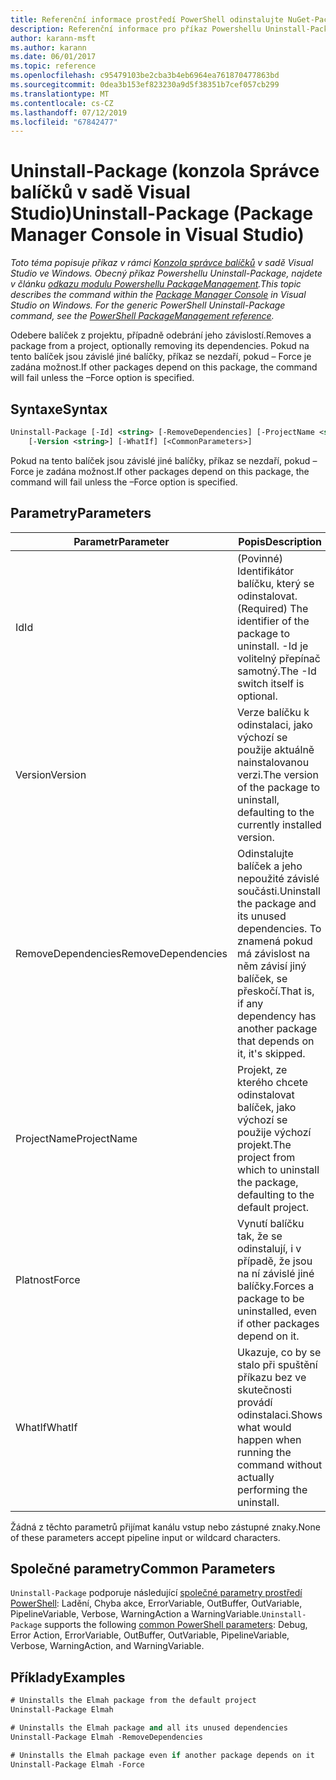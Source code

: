 ```yaml
---
title: Referenční informace prostředí PowerShell odinstalujte NuGet-Package
description: Referenční informace pro příkaz Powershellu Uninstall-Package v konzole Správce balíčků NuGet v sadě Visual Studio.
author: karann-msft
ms.author: karann
ms.date: 06/01/2017
ms.topic: reference
ms.openlocfilehash: c95479103be2cba3b4eb6964ea761870477863bd
ms.sourcegitcommit: 0dea3b153ef823230a9d5f38351b7cef057cb299
ms.translationtype: MT
ms.contentlocale: cs-CZ
ms.lasthandoff: 07/12/2019
ms.locfileid: "67842477"
---
```

# <a name="uninstall-package-package-manager-console-in-visual-studio"></a><span data-ttu-id="e4a7f-103">Uninstall-Package (konzola Správce balíčků v sadě Visual Studio)</span><span class="sxs-lookup"><span data-stu-id="e4a7f-103">Uninstall-Package (Package Manager Console in Visual Studio)</span></span>

<span data-ttu-id="e4a7f-104">*Toto téma popisuje příkaz v rámci [Konzola správce balíčků](package-manager-console.md) v sadě Visual Studio ve Windows. Obecný příkaz Powershellu Uninstall-Package, najdete v článku [odkazu modulu Powershellu PackageManagement](/powershell/module/packagemanagement/?view=powershell-6).*</span><span class="sxs-lookup"><span data-stu-id="e4a7f-104">*This topic describes the command within the [Package Manager Console](package-manager-console.md) in Visual Studio on Windows. For the generic PowerShell Uninstall-Package command, see the [PowerShell PackageManagement reference](/powershell/module/packagemanagement/?view=powershell-6).*</span></span>

<span data-ttu-id="e4a7f-105">Odebere balíček z projektu, případně odebrání jeho závislostí.</span><span class="sxs-lookup"><span data-stu-id="e4a7f-105">Removes a package from a project, optionally removing its dependencies.</span></span> <span data-ttu-id="e4a7f-106">Pokud na tento balíček jsou závislé jiné balíčky, příkaz se nezdaří, pokud – Force je zadána možnost.</span><span class="sxs-lookup"><span data-stu-id="e4a7f-106">If other packages depend on this package, the command will fail unless the –Force option is specified.</span></span>

## <a name="syntax"></a><span data-ttu-id="e4a7f-107">Syntaxe</span><span class="sxs-lookup"><span data-stu-id="e4a7f-107">Syntax</span></span>

```ps
Uninstall-Package [-Id] <string> [-RemoveDependencies] [-ProjectName <string>] [-Force]
    [-Version <string>] [-WhatIf] [<CommonParameters>]
```

<span data-ttu-id="e4a7f-108">Pokud na tento balíček jsou závislé jiné balíčky, příkaz se nezdaří, pokud – Force je zadána možnost.</span><span class="sxs-lookup"><span data-stu-id="e4a7f-108">If other packages depend on this package, the command will fail unless the –Force option is specified.</span></span>

## <a name="parameters"></a><span data-ttu-id="e4a7f-109">Parametry</span><span class="sxs-lookup"><span data-stu-id="e4a7f-109">Parameters</span></span>

| <span data-ttu-id="e4a7f-110">Parametr</span><span class="sxs-lookup"><span data-stu-id="e4a7f-110">Parameter</span></span> | <span data-ttu-id="e4a7f-111">Popis</span><span class="sxs-lookup"><span data-stu-id="e4a7f-111">Description</span></span> |
| --- | --- |
| <span data-ttu-id="e4a7f-112">Id</span><span class="sxs-lookup"><span data-stu-id="e4a7f-112">Id</span></span> | <span data-ttu-id="e4a7f-113">(Povinné) Identifikátor balíčku, který se odinstalovat.</span><span class="sxs-lookup"><span data-stu-id="e4a7f-113">(Required) The identifier of the package to uninstall.</span></span> <span data-ttu-id="e4a7f-114">-Id je volitelný přepínač samotný.</span><span class="sxs-lookup"><span data-stu-id="e4a7f-114">The -Id switch itself is optional.</span></span> |
| <span data-ttu-id="e4a7f-115">Version</span><span class="sxs-lookup"><span data-stu-id="e4a7f-115">Version</span></span> | <span data-ttu-id="e4a7f-116">Verze balíčku k odinstalaci, jako výchozí se použije aktuálně nainstalovanou verzi.</span><span class="sxs-lookup"><span data-stu-id="e4a7f-116">The version of the package to uninstall, defaulting to the currently installed version.</span></span> |
| <span data-ttu-id="e4a7f-117">RemoveDependencies</span><span class="sxs-lookup"><span data-stu-id="e4a7f-117">RemoveDependencies</span></span> | <span data-ttu-id="e4a7f-118">Odinstalujte balíček a jeho nepoužité závislé součásti.</span><span class="sxs-lookup"><span data-stu-id="e4a7f-118">Uninstall the package and its unused dependencies.</span></span> <span data-ttu-id="e4a7f-119">To znamená pokud má závislost na něm závisí jiný balíček, se přeskočí.</span><span class="sxs-lookup"><span data-stu-id="e4a7f-119">That is, if any dependency has another package that depends on it, it's skipped.</span></span> |
| <span data-ttu-id="e4a7f-120">ProjectName</span><span class="sxs-lookup"><span data-stu-id="e4a7f-120">ProjectName</span></span> | <span data-ttu-id="e4a7f-121">Projekt, ze kterého chcete odinstalovat balíček, jako výchozí se použije výchozí projekt.</span><span class="sxs-lookup"><span data-stu-id="e4a7f-121">The project from which to uninstall the package, defaulting to the default project.</span></span> |
| <span data-ttu-id="e4a7f-122">Platnost</span><span class="sxs-lookup"><span data-stu-id="e4a7f-122">Force</span></span> | <span data-ttu-id="e4a7f-123">Vynutí balíčku tak, že se odinstalují, i v případě, že jsou na ní závislé jiné balíčky.</span><span class="sxs-lookup"><span data-stu-id="e4a7f-123">Forces a package to be uninstalled, even if other packages depend on it.</span></span> |
| <span data-ttu-id="e4a7f-124">WhatIf</span><span class="sxs-lookup"><span data-stu-id="e4a7f-124">WhatIf</span></span> | <span data-ttu-id="e4a7f-125">Ukazuje, co by se stalo při spuštění příkazu bez ve skutečnosti provádí odinstalaci.</span><span class="sxs-lookup"><span data-stu-id="e4a7f-125">Shows what would happen when running the command without actually performing the uninstall.</span></span> |

<span data-ttu-id="e4a7f-126">Žádná z těchto parametrů přijímat kanálu vstup nebo zástupné znaky.</span><span class="sxs-lookup"><span data-stu-id="e4a7f-126">None of these parameters accept pipeline input or wildcard characters.</span></span>

## <a name="common-parameters"></a><span data-ttu-id="e4a7f-127">Společné parametry</span><span class="sxs-lookup"><span data-stu-id="e4a7f-127">Common Parameters</span></span>

<span data-ttu-id="e4a7f-128">`Uninstall-Package` podporuje následující [společné parametry prostředí PowerShell](http://go.microsoft.com/fwlink/?LinkID=113216): Ladění, Chyba akce, ErrorVariable, OutBuffer, OutVariable, PipelineVariable, Verbose, WarningAction a WarningVariable.</span><span class="sxs-lookup"><span data-stu-id="e4a7f-128">`Uninstall-Package` supports the following [common PowerShell parameters](http://go.microsoft.com/fwlink/?LinkID=113216): Debug, Error Action, ErrorVariable, OutBuffer, OutVariable, PipelineVariable, Verbose, WarningAction, and WarningVariable.</span></span>

## <a name="examples"></a><span data-ttu-id="e4a7f-129">Příklady</span><span class="sxs-lookup"><span data-stu-id="e4a7f-129">Examples</span></span>

```ps
# Uninstalls the Elmah package from the default project
Uninstall-Package Elmah

# Uninstalls the Elmah package and all its unused dependencies
Uninstall-Package Elmah -RemoveDependencies 

# Uninstalls the Elmah package even if another package depends on it
Uninstall-Package Elmah -Force
```
